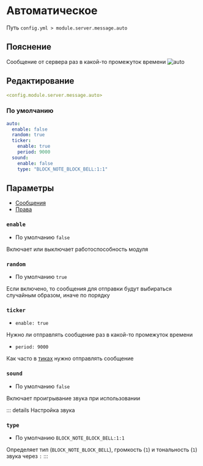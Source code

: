 # Автоматическое
Путь `config.yml > module.server.message.auto`

## Пояснение
Сообщение от сервера раз в какой-то промежуток времени
![auto](/auto.png)

## Редактирование
```yaml
<config.module.server.message.auto>
```

### По умолчанию
```yaml
auto:
  enable: false
  random: true
  ticker:
    enable: true
    period: 9000
  sound:
    enable: false
    type: "BLOCK_NOTE_BLOCK_BELL:1:1"
```

## Параметры

- [Сообщения](/ru/messages/ru_ru/module/server/message/auto/)
- [Права](/ru/permissions/module/server/message/auto/)

### `enable`
- По умолчанию `false`

Включает или выключает работоспособность модуля

### `random`
- По умолчанию `true`

Если включено, то сообщения для отправки будут выбираться случайным образом, иначе по порядку

### `ticker`
- `enable: true`

Нужно ли отправлять сообщение раз в какой-то промежуток времени

- `period: 9000`

Как часто в [тиках](https://ru.minecraft.wiki/w/%D0%A2%D0%B0%D0%BA%D1%82) нужно отправлять сообщение

### `sound`
- По умолчанию `false`

Включает проигрывание звука при использовании

::: details Настройка звука
### `type`
- По умолчанию `BLOCK_NOTE_BLOCK_BELL:1:1`

Определяет тип (`BLOCK_NOTE_BLOCK_BELL`), громкость (`1`) и тональность (`1`) звука через `:`
:::

